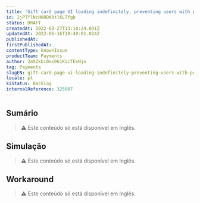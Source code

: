 ```yaml
---
title: 'Gift card page UI loading indefinitely, preventing users with permission from accessing it properly'
id: 2jPTflNcH08DK0tlKLTfgb
status: DRAFT
createdAt: 2022-03-27T13:10:24.691Z
updatedAt: 2022-06-16T18:40:01.024Z
publishedAt: 
firstPublishedAt: 
contentType: knownIssue
productTeam: Payments
author: 2mXZkbi0oi061KicTExNjo
tag: Payments
slugEN: gift-card-page-ui-loading-indefinitely-preventing-users-with-permission-from-accessing-it-properly
locale: pt
kiStatus: Backlog
internalReference: 325007
---
```


## Sumário

>⚠️ Este conteúdo só está disponível em Inglês.

## Simulação

>⚠️ Este conteúdo só está disponível em Inglês.

## Workaround

>⚠️ Este conteúdo só está disponível em Inglês.

